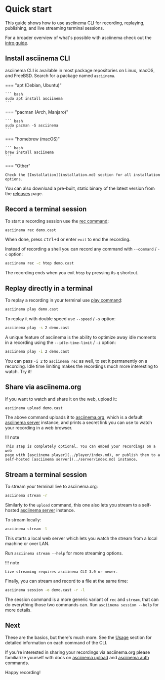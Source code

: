 # Quick start

This guide shows how to use asciinema CLI for recording, replaying, publishing,
and live streaming terminal sessions.

For a broader overview of what's possible with asciinema check out the [intro
guide](../../getting-started.md).

## Install asciinema CLI

asciinema CLI is available in most package repositories on Linux, macOS, and
FreeBSD. Search for a package named `asciinema`.

=== "apt (Debian, Ubuntu)"

    ``` bash
    sudo apt install asciinema
    ```

=== "pacman (Arch, Manjaro)"

    ``` bash
    sudo pacman -S asciinema
    ```

=== "homebrew (macOS)"

    ``` bash
    brew install asciinema
    ```

=== "Other"

    Check the [Installation](installation.md) section for all installation
    options.

You can also download a pre-built, static binary of the latest version from the
[releases](https://github.com/asciinema/asciinema/releases) page.

## Record a terminal session

To start a recording session use the [rec
command](usage.md#asciinema-rec-filename):

```sh
asciinema rec demo.cast
```

When done, press <kbd>ctrl+d</kbd> or enter `exit` to end the recording.

Instead of recording a shell you can record any command with `--command` / `-c`
option:

```sh
asciinema rec -c htop demo.cast
```

The recording ends when you exit `htop` by pressing its `q` shortcut.

## Replay directly in a terminal

To replay a recording in your terminal use [play
command](usage.md#asciinema-play-filename):

```sh
asciinema play demo.cast
```

To replay it with double speed use `--speed` / `-s` option:

```sh
asciinema play -s 2 demo.cast
```

A unique feature of asciinema is the ability to optimize away idle moments in a
recording using the `--idle-time-limit` / `-i` option:

```sh
asciinema play -i 2 demo.cast
```

You can pass `-i 2` to `asciinema rec` as well, to set it permanently on a
recording. Idle time limiting makes the recordings much more interesting to
watch. Try it!

## Share via asciinema.org

If you want to watch and share it on the web, upload it:

```sh
asciinema upload demo.cast
```

The above command uploads it to [asciinema.org](https://asciinema.org), which is
a default [asciinema server](../server/index.md) instance, and prints a secret
link you can use to watch your recording in a web browser.

!!! note

    This step is completely optional. You can embed your recordings on a web
    page with [asciinema player](../player/index.md), or publish them to a
    self-hosted [asciinema server](../server/index.md) instance.

## Stream a terminal session

To stream your terminal live to asciinema.org:

```sh
asciinema stream -r
```

Similarly to the `upload` command, this one also lets you stream to a
self-hosted [asciinema server](../server/index.md) instance.

To stream locally:

```sh
asciinema stream -l
```

This starts a local web server which lets you watch the stream from a local
machine or over LAN.

Run `asciinema stream --help` for more streaming options.

!!! note

    Live streaming requires asciinema CLI 3.0 or newer.

Finally, you can stream and record to a file at the same time:

```sh
asciinema session -o demo.cast -r -l
```

The session command is a more generic variant of `rec` and `stream`, that can
do everything those two commands can. Run `asciinema session --help` for more
details.

## Next

These are the basics, but there's much more. See the [Usage](usage.md) section
for detailed information on each command of the CLI.

If you're interested in sharing your recordings via asciinema.org please
familiarize yourself with docs on [asciinema
upload](usage.md#asciinema-upload-filename) and [asciinema
auth](usage.md#asciinema-auth) commands.

Happy recording!
